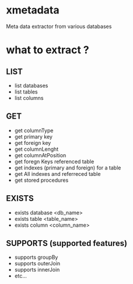 # xmetadata
Meta data extractor from various databases

# what to extract ?

## LIST
  * list databases
  * list tables
  * list columns

## GET
  * get columnType
  * get primary key
  * get foreign key
  * get columnLenght
  * get columnAtPosition
  * get foregn Keys referenced table
  * get indexes (primary and foreign) for a table
  * get All indexes and referreced table
  * get stored procedures

## EXISTS
  * exists database <db_name>
  * exists table <table_name>
  * exists column <column_name>

## SUPPORTS (supported features)
  * supports groupBy
  * supports outerJoin
  * supports innerJoin
  * etc...

